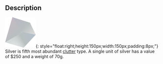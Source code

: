 ## Description
![](static/clutter/clutter-silver.svg "Silver Image"){: style="float:right;height:150px;width:150px;padding:8px;"}
Silver is fifth most abundant [clutter](clutter.md "All Clutter Types") type. A single unit of silver has a value of $250 and a weight of 70g.